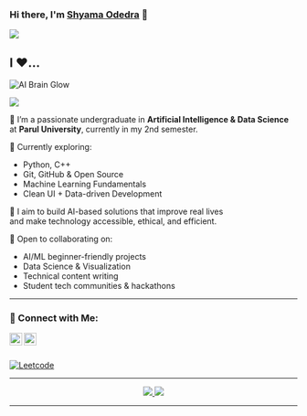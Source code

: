 ### Hi there, I'm [Shyama Odedra](https://github.com/shyama-odedra) 👋

![](https://komarev.com/ghpvc/?username=shyama-odedra)

## I ❤️...
![AI Brain Glow](https://media.giphy.com/media/XAxylRMCdpbEWUAvr8/giphy.gif)

<!-- You can replace this GIF with any other from GIPHY if you like -->
![](https://cdn.dribbble.com/users/24711/screenshots/3606084/media/51b211f7e0a7376c6e734a059e5183d6.gif)

<!-- WakaTime badge (optional; remove if not used) -->
<!--START_SECTION:waka-->
<!-- [![wakatime](https://wakatime.com/badge/user/yourID.svg)](https://wakatime.com/@yourID) -->
<!--END_SECTION:waka-->

🔭 I’m a passionate undergraduate in **Artificial Intelligence & Data Science**  
at **Parul University**, currently in my 2nd semester.

🌱 Currently exploring:
- Python, C++
- Git, GitHub & Open Source
- Machine Learning Fundamentals
- Clean UI + Data-driven Development

💬 I aim to build AI-based solutions that improve real lives  
and make technology accessible, ethical, and efficient.

👯 Open to collaborating on:
- AI/ML beginner-friendly projects
- Data Science & Visualization
- Technical content writing
- Student tech communities & hackathons

---

### 🔗 Connect with Me:

<a href="https://www.linkedin.com/in/shyama-odedra-0a6834349">
  <img align="left" alt="Shyama's LinkedIn" width="22px" src="https://cdn.icon-icons.com/icons2/1753/PNG/512/iconfinder-social-media-applications-14linkedin-4102586_113786.png" />
</a>

<a href="mailto:shyamaodedra9@gmail.com">
  <img align="left" alt="Shyama's Email" width="22px" src="https://cdn.icon-icons.com/icons2/652/PNG/512/gmail_icon-icons.com_59877.png" />
</a>

<br/>
<br/>

[![Leetcode](https://img.shields.io/badge/-Leetcode-black?style=flat&labelColor=black&logo=leetcode&logoColor=orange)](https://leetcode.com/u/shyama_odedra/) <!-- Optional -->

---

<div align="center">
  <a href="https://git.io/streak-stats">
    <img src="https://streak-stats.demolab.com?user=shyama-odedra&theme=midnight-purple&hide_border=true&border_radius=5" />
  </a>
  <a href="#">
    <img src="https://github-readme-stats.vercel.app/api/top-langs/?username=shyama-odedra&layout=compact&theme=midnight-purple&hide_border=true" />
  </a>
</div>

---

